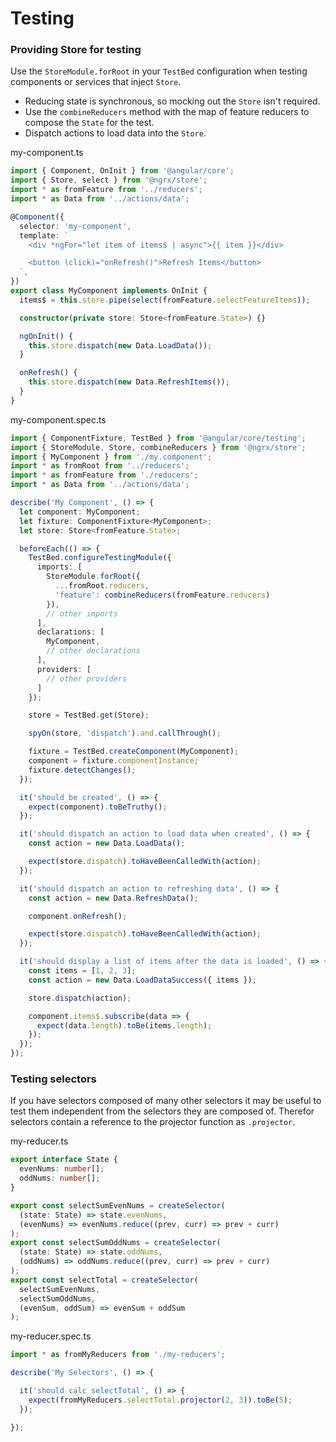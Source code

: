 # Testing

### Providing Store for testing
Use the `StoreModule.forRoot` in your `TestBed` configuration when testing components or services that inject `Store`.

* Reducing state is synchronous, so mocking out the `Store` isn't required.
* Use the `combineReducers` method with the map of feature reducers to compose the `State` for the test.
* Dispatch actions to load data into the `Store`.

my-component.ts
```ts
import { Component, OnInit } from '@angular/core';
import { Store, select } from '@ngrx/store';
import * as fromFeature from '../reducers';
import * as Data from '../actions/data';

@Component({
  selector: 'my-component',
  template: `
    <div *ngFor="let item of items$ | async">{{ item }}</div>

    <button (click)="onRefresh()">Refresh Items</button>
  `,
})
export class MyComponent implements OnInit {
  items$ = this.store.pipe(select(fromFeature.selectFeatureItems));

  constructor(private store: Store<fromFeature.State>) {}

  ngOnInit() {
    this.store.dispatch(new Data.LoadData());
  }

  onRefresh() {
    this.store.dispatch(new Data.RefreshItems());
  }
}
```

my-component.spec.ts
```ts
import { ComponentFixture, TestBed } from '@angular/core/testing';
import { StoreModule, Store, combineReducers } from '@ngrx/store';
import { MyComponent } from './my.component';
import * as fromRoot from '../reducers';
import * as fromFeature from './reducers';
import * as Data from '../actions/data';

describe('My Component', () => {
  let component: MyComponent;
  let fixture: ComponentFixture<MyComponent>;
  let store: Store<fromFeature.State>;

  beforeEach(() => {
    TestBed.configureTestingModule({
      imports: [
        StoreModule.forRoot({
          ...fromRoot.reducers,
          'feature': combineReducers(fromFeature.reducers)
        }),
        // other imports
      ],
      declarations: [
        MyComponent,
        // other declarations
      ],
      providers: [
        // other providers
      ]
    });

    store = TestBed.get(Store);

    spyOn(store, 'dispatch').and.callThrough();

    fixture = TestBed.createComponent(MyComponent);
    component = fixture.componentInstance;
    fixture.detectChanges();
  });

  it('should be created', () => {
    expect(component).toBeTruthy();
  });

  it('should dispatch an action to load data when created', () => {
    const action = new Data.LoadData();

    expect(store.dispatch).toHaveBeenCalledWith(action);
  });

  it('should dispatch an action to refreshing data', () => {
    const action = new Data.RefreshData();

    component.onRefresh();

    expect(store.dispatch).toHaveBeenCalledWith(action);
  });

  it('should display a list of items after the data is loaded', () => {
    const items = [1, 2, 3];
    const action = new Data.LoadDataSuccess({ items });

    store.dispatch(action);

    component.items$.subscribe(data => {
      expect(data.length).toBe(items.length);
    });
  });
});
```
### Testing selectors
If you have selectors composed of many other selectors it may be useful to test them independent from the selectors they are composed of. Therefor selectors contain a reference to the projector function as `.projector`.

my-reducer.ts
```ts
export interface State {
  evenNums: number[];
  oddNums: number[];
}

export const selectSumEvenNums = createSelector(
  (state: State) => state.evenNums,
  (evenNums) => evenNums.reduce((prev, curr) => prev + curr)
);
export const selectSumOddNums = createSelector(
  (state: State) => state.oddNums,
  (oddNums) => oddNums.reduce((prev, curr) => prev + curr)
);
export const selectTotal = createSelector(
  selectSumEvenNums,
  selectSumOddNums,
  (evenSum, oddSum) => evenSum + oddSum
);
```

my-reducer.spec.ts
```ts
import * as fromMyReducers from './my-reducers';

describe('My Selectors', () => {

  it('should calc selectTotal', () => {
    expect(fromMyReducers.selectTotal.projector(2, 3)).toBe(5);
  });

});
```
